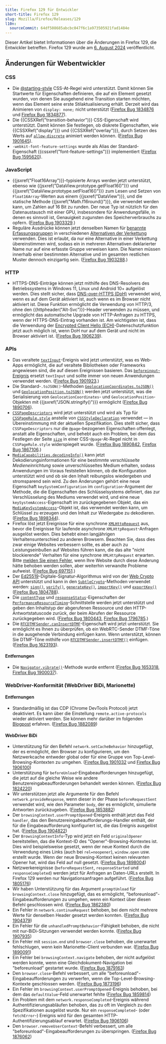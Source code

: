 ```yaml
---
title: Firefox 129 für Entwickler
short-title: Firefox 129
slug: Mozilla/Firefox/Releases/129
l10n:
  sourceCommit: 64df508685abcbc047f6c1a973505921fad1484e
---
```


Dieser Artikel bietet Informationen über die Änderungen in Firefox 129, die Entwickler betreffen. Firefox 129 wurde am [6. August 2024](https://whattrainisitnow.com/release/?version=129) veröffentlicht.

## Änderungen für Webentwickler

### CSS

- Die [@starting-style](/de/docs/Web/CSS/@starting-style) CSS-At-Regel wird unterstützt. Damit können Sie Startwerte für Eigenschaften definieren, die auf ein Element gesetzt wurden, von denen Sie ausgehend eine Transition starten möchten, wenn das Element seine erste Stilaktualisierung erhält. Derzeit wird das Animieren von `display: none;` nicht unterstützt ([Firefox Bug 1834876](https://bugzil.la/1834876) und [Firefox Bug 1834877](https://bugzil.la/1834877)).
- Die {{CSSXRef("transition-behavior")}} CSS-Eigenschaft wird unterstützt. Damit können Sie festlegen, ob diskrete Eigenschaften, wie {{CSSXRef("display")}} und {{CSSXRef("overlay")}}, durch Setzen des Werts auf [`allow-discrete`](/de/docs/Web/CSS/transition-behavior#allow-discrete) animiert werden können. ([Firefox Bug 1901645](https://bugzil.la/1901645)).
- `-webkit-font-feature-settings` wurde als Alias der Standard-Eigenschaft {{cssxref("font-feature-settings")}} implementiert ([Firefox Bug 1595620](https://bugzil.la/1595620)).

### JavaScript

- {{jsxref("Float16Array")}}-typisierte Arrays werden jetzt unterstützt, ebenso wie {{jsxref("DataView.prototype.getFloat16()")}} und {{jsxref("DataView.prototype.setFloat16()")}} zum Lesen und Setzen von `Float16Array`-Werten aus einem {{jsxref("DataView")}}, und die statische Methode {{jsxref("Math.f16round()")}}, die verwendet werden kann, um Zahlen auf 16 Bit zu runden. Der neue Typ ist nützlich für den Datenaustausch mit einer GPU, insbesondere für Anwendungsfälle, in denen es sinnvoll ist, Genauigkeit zugunsten des Speicherverbrauchs zu opfern. ([Firefox Bug 1903329](https://bugzil.la/1903329).)
- Reguläre Ausdrücke können jetzt denselben Namen für [benannte Erfassungsgruppen](/de/docs/Web/JavaScript/Reference/Regular_expressions/Named_capturing_group) in verschiedenen [Alternativen der Verkettung](/de/docs/Web/JavaScript/Reference/Regular_expressions/Disjunction) verwenden. Dies ist erlaubt, da nur eine Alternative in einer Verkettung übereinstimmen wird, sodass ein in mehreren Alternativen deklarierter Name nur auf eine erfasste Gruppe verweisen kann. Die Namen müssen innerhalb einer bestimmten Alternative und im gesamten restlichen Muster dennoch einzigartig sein. ([Firefox Bug 1903288](https://bugzil.la/1903288).)

### HTTP

- HTTPS-DNS-Einträge können jetzt mithilfe des DNS-Resolvers des Betriebssystems in Windows 11, Linux und Android 10+ aufgelöst werden. Dies stellt sicher, dass [DNS-over-HTTPS (DoH)](https://support.mozilla.org/en-US/kb/dns-over-https-doh-faqs) verwendet wird, wenn es auf dem Gerät aktiviert ist, auch wenn es im Browser nicht aktiviert ist. Diese Funktion ermöglicht die Verwendung von HTTP/3, ohne den {{httpheader("Alt-Svc")}}-Header verwenden zu müssen, und ermöglicht das automatische Upgrade von HTTP-Anfragen zu HTTPS, wenn der HTTPS-DNS-Eintrag vorhanden ist. Am wichtigsten ist, dass die Verwendung der [Encrypted Client Hello (ECH)](https://support.mozilla.org/en-US/kb/faq-encrypted-client-hello)-Datenschutzfunktion jetzt auch möglich ist, wenn DoH nur auf dem Gerät und nicht im Browser aktiviert ist. ([Firefox Bug 1906239](https://bugzil.la/1906239)).

### APIs

- Das veraltete [`textInput`](/de/docs/Web/API/TextEvent)-Ereignis wird jetzt unterstützt, was es Web-Apps ermöglicht, die auf veraltete Bibliotheken oder Frameworks angewiesen sind, die auf diesen Ereignissen basieren.
  Das [`beforeinput`-Ereignis](/de/docs/Web/API/Element/beforeinput_event) ersetzt `textInput` und sollte immer von neuen Anwendungen verwendet werden.
  ([Firefox Bug 1901923](https://bugzil.la/1901923).)
- Die Standard-`.toJSON()`-Methoden [`GeolocationCoordinates.toJSON()`](/de/docs/Web/API/GeolocationCoordinates/toJSON) und [`GeolocationPosition.toJSON()`](/de/docs/Web/API/GeolocationPosition/toJSON) werden jetzt unterstützt, was die Serialisierung von `GeolocationCoordinates`- und `GeolocationPosition`-Objekten mit {{jsxref("JSON.stringify()")}} ermöglicht ([Firefox Bug 1890706](https://bugzil.la/1890706)).
- [`CSSPageDescriptors`](/de/docs/Web/API/CSSPageDescriptors) wird jetzt unterstützt und wird als Typ für [`CSSPageRule.style`](/de/docs/Web/API/CSSPageRule/style) anstelle von [`CSSStyleDeclaration`](/de/docs/Web/API/CSSStyleDeclaration) verwendet — in Übereinstimmung mit der aktuellen Spezifikation.
  Dies stellt sicher, dass `CSSPageDescriptors` nur die `@page`-bezogenen Eigenschaften offenlegt, anstatt alle Eigenschaften, und behebt auch ein Problem, bei dem das Festlegen der Seite [`size`](/de/docs/Web/CSS/@page/size) in einer CSS-`@page`-At-Regel nicht in `CSSPageRule.style` widerspiegelt wurde.
  ([Firefox Bug 1890842](https://bugzil.la/1890842), [Firefox Bug 1867106](https://bugzil.la/1867106).)
- [`MediaCapabilities.decodingInfo()`](/de/docs/Web/API/MediaCapabilities/decodingInfo) kann jetzt Dekodierungsinformationen für eine bestimmte _verschlüsselte Medieneinrichtung_ sowie unverschlüsseltes Medium erhalten, sodass Anwendungen im Voraus feststellen können, ob die Konfiguration unterstützt wird und ob sie den Inhalt reibungslos wiedergeben und stromsparend sein wird. Zu den Änderungen gehört eine neue Eigenschaft `keySystemConfiguration` im `configuration`-Argument der Methode, die die Eigenschaften des Schlüsselsystems definiert, das zur Verschlüsselung des Mediums verwendet wird, und eine neue `keySystemAccess`-Eigenschaft im zurückgegebenen Objekt, das ein [`MediaKeySystemAccess`](/de/docs/Web/API/MediaKeySystemAccess)-Objekt ist, das verwendet werden kann, um Schlüssel zu erzeugen und den Inhalt zur Wiedergabe zu dekodieren. ([Firefox Bug 1898344](https://bugzil.la/1898344)).
- Firefox löst jetzt Ereignisse für eine synchrone [`XMLHttpRequest`](/de/docs/Web/API/XMLHttpRequest) aus, bevor die Ereignisse für laufende asynchrone `XMLHttpRequest`-Anfragen ausgelöst werden. Dies behebt einen langjährigen Verhaltensunterschied zu anderen Browsern. Beachten Sie, dass dies zwar einige Websites verbessern sollte, es aber auch zu Leistungseinbußen auf Websites führen kann, die das alte "nicht blockierende" Verhalten für eine synchrone `XMLHttpRequest` erwarten. Bitte [melden Sie einen Fehler](https://bugzil.la/), wenn Ihre Website durch diese Änderung hätte behoben werden sollen, aber weiterhin verwandte Probleme aufweist. ([Firefox Bug 697151](https://bugzil.la/697151).)
- Der [Ed25519](/de/docs/Web/API/SubtleCrypto/sign#ed25519)-Digitale-Signatur-Algorithmus wird von der [Web Crypto API](/de/docs/Web/API/Web_Crypto_API) unterstützt und kann in den [`SubtleCrypto`](/de/docs/Web/API/SubtleCrypto)-Methoden verwendet werden: [`sign()`](/de/docs/Web/API/SubtleCrypto/sign), [`verify()`](/de/docs/Web/API/SubtleCrypto/verify), [`generateKey()`](/de/docs/Web/API/SubtleCrypto/generateKey), [`importKey()`](/de/docs/Web/API/SubtleCrypto/importKey) und [`exportKey()`](/de/docs/Web/API/SubtleCrypto/exportKey) ([Firefox Bug 1804788](https://bugzil.la/1804788)).
- Die [`contentType`](/de/docs/Web/API/PerformanceResourceTiming/contentType) und [`responseStatus`](/de/docs/Web/API/PerformanceResourceTiming/responseStatus)-Eigenschaften der [`PerformanceResourceTiming`](/de/docs/Web/API/PerformanceResourceTiming)-Schnittstelle werden jetzt unterstützt und geben den Inhaltstyp der abgerufenen Ressource und den HTTP-Antwortstatuscode zurück, der beim Abrufen der Ressource zurückgegeben wird. ([Firefox Bug 1800443](https://bugzil.la/1800443), [Firefox Bug 1796785](https://bugzil.la/1796785).)
- Die [`RTCDTMFSender.canInsertDTMF`](/de/docs/Web/API/RTCDTMFSender/canInsertDTMF)-Eigenschaft wird jetzt unterstützt. Sie ermöglicht es Ihnen zu überprüfen, ob ein WebRTC-Sender DTMF-Töne in die ausgehende Verbindung einfügen kann. Wenn unterstützt, können Sie DTMF-Töne mithilfe von [`RTCDTMFSender.insertDTMF()`](/de/docs/Web/API/RTCDTMFSender/insertDTMF) einfügen. ([Firefox Bug 1623193](https://bugzil.la/1623193)).

#### Entfernungen

- Die [`Navigator.vibrate()`](/de/docs/Web/API/Navigator/vibrate)-Methode wurde entfernt ([Firefox Bug 1653318](https://bugzil.la/1653318), [Firefox Bug 1900037](https://bugzil.la/1900037)).

### WebDriver-Konformität (WebDriver BiDi, Marionette)

#### Entfernungen

- Standardmäßig ist das CDP (Chrome DevTools Protocol) jetzt deaktiviert. Es kann über die Einstellung `remote.active-protocols` wieder aktiviert werden. Sie können mehr darüber im folgenden [Blogpost](https://fxdx.dev/deprecating-cdp-support-in-firefox-embracing-the-future-with-webdriver-bidi/) erfahren. ([Firefox Bug 1882089](https://bugzil.la/1882089))

#### WebDriver BiDi

- Unterstützung für den Befehl `network.setCacheBehavior` hinzugefügt, der es ermöglicht, den Browser zu konfigurieren, um den Netzwerkcache entweder global oder für eine Gruppe von Top-Level-Browsing-Kontexten zu umgehen. ([Firefox Bug 1901032](https://bugzil.la/1901032) und [Firefox Bug 1906100](https://bugzil.la/1906100))
- Unterstützung für `beforeUnload`-Eingabeaufforderungen hinzugefügt, die jetzt auf die gleiche Weise wie andere Benutzereingabeaufforderungen behandelt werden können. ([Firefox Bug 1824220](https://bugzil.la/1824220))
- Wir unterstützen jetzt alle Argumente für den Befehl `network.provideResponse`, wenn dieser in der Phase `beforeRequestSent` verwendet wird, wie den Parameter `body`, der es ermöglicht, simulierte Antworten zurückzugeben. ([Firefox Bug 1853882](https://bugzil.la/1853882))
- Der `browsingContext.userPromptOpened`-Ereignis enthält jetzt das Feld `handler`, das den Benutzereingabeaufforderungs-Handler enthält, der für die Eingabeaufforderung konfiguriert ist, die das Ereignis ausgelöst hat. ([Firefox Bug 1904822](https://bugzil.la/1904822))
- Der `BrowsingContextInfo`-Typ wird jetzt ein Feld `originalOpener` bereitstellen, das die Kontext-ID des "Opener"-Browsing-Kontextes ist. Dies wird beispielsweise gesetzt, wenn der neue Kontext durch die Verwendung eines Links (auch bei `rel=noopener`), `window.open` usw. erstellt wurde. Wenn der neue Browsing-Kontext keinen relevanten Opener hat, wird das Feld auf null gesetzt. ([Firefox Bug 1898004](https://bugzil.la/1898004))
- Netzwerkereignisse (`beforeRequestSent`, `responseStarted` und `responseCompleted`) werden jetzt für Anfragen an Daten-URLs erstellt. In Firefox 129 werden nur Navigationsanfragen aufgeführt. ([Firefox Bug 1805176](https://bugzil.la/1805176))
- Wir haben Unterstützung für das Argument `promptUnload` für `browsingContext.close` hinzugefügt, das es ermöglicht, "beforeunload"-Eingabeaufforderungen zu umgehen, wenn ein Kontext über diesen Befehl geschlossen wird. ([Firefox Bug 1862380](https://bugzil.la/1862380))
- Ein Fehler in `network.continueRequest` behoben, bei dem nicht mehrere Werte für denselben Header gesetzt werden konnten. ([Firefox Bug 1904379](https://bugzil.la/1904379))
- Ein Fehler für die `unhandledPromptBehavior`-Fähigkeit behoben, die nicht mit nur-BiDi-Sitzungen verwendet werden konnte. ([Firefox Bug 1907935](https://bugzil.la/1907935))
- Ein Fehler mit `session.end` und `browser.close` behoben, die unerwartet fehlschlugen, wenn kein Marionette-Client verbunden war. ([Firefox Bug 1890091](https://bugzil.la/1890091))
- Ein Fehler bei `browsingContext.navigate` behoben, der nicht aufgelöst werden konnte, wenn eine Gleichdokument-Navigation bei "beforeunload" gestartet wurde. ([Firefox Bug 1879163](https://bugzil.la/1879163))
- Den `browser.close`-Befehl verbessert, um alle "beforeunload"-Eingabeaufforderungen zu verwerfen, wenn die Top-Level-Browsing-Kontexte geschlossen werden. ([Firefox Bug 1873196](https://bugzil.la/1873196))
- Ein Fehler im `browsingContext.userPromptOpened`-Ereignis behoben, bei dem das `defaultValue`-Feld unerwartet fehlte ([Firefox Bug 1859814](https://bugzil.la/1859814))
- Ein Problem mit dem `network.responseCompleted`-Ereignis während Authentifizierungsabläufen behoben, das zu oft im Vergleich zu den Spezifikationen ausgelöst wurde. Nur ein `responseCompleted`- (oder `fetchError`-) Ereignis wird für den gesamten HTTP-Authentifizierungsablauf erwartet. ([Firefox Bug 1906106](https://bugzil.la/1906106))
- Den `browser.removeUserContext`-Befehl verbessert, um alle "beforeunload"-Eingabeaufforderungen zu überspringen. ([Firefox Bug 1876062](https://bugzil.la/1876062))
